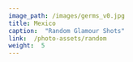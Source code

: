 ```yaml
---
image_path: /images/germs_v0.jpg
title: Mexico
caption:  "Random Glamour Shots"
link:  /photo-assets/random
weight:  5
---
```



